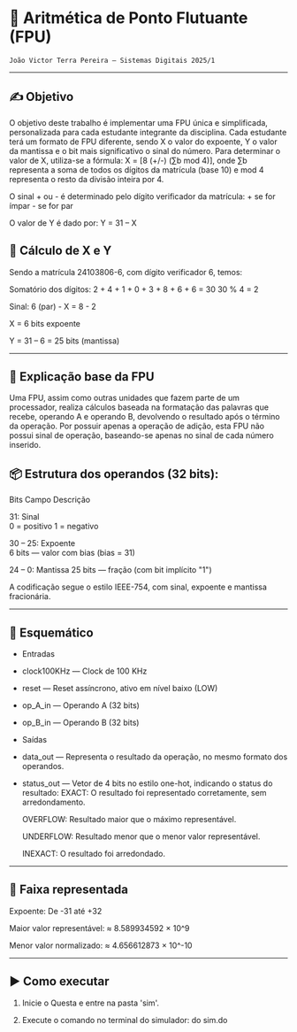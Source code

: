 # 🧠 Aritmética de Ponto Flutuante (FPU)

    João Victor Terra Pereira — Sistemas Digitais 2025/1

---
## ✍️ Objetivo

O objetivo deste trabalho é implementar uma FPU única e simplificada, personalizada para cada estudante integrante da disciplina. Cada estudante terá um formato de FPU diferente, sendo X o valor do expoente, Y o valor da mantissa e o bit mais significativo o sinal do número.
Para determinar o valor de X, utiliza-se a fórmula:
X = [8 (+/-) (∑b mod 4)], onde ∑b representa a soma de todos os dígitos da matrícula (base 10) e mod 4 representa o resto da divisão inteira por 4.

O sinal + ou - é determinado pelo dígito verificador da matrícula:
    + se for ímpar
    - se for par

O valor de Y é dado por:
    Y = 31 – X

## 🟰 Cálculo de X e Y

Sendo a matrícula 24103806-6, com dígito verificador 6, temos:

Somatório dos dígitos: 2 + 4 + 1 + 0 + 3 + 8 + 6 + 6 = 30
  30 % 4 = 2 
  
  Sinal: 6 (par) -
  X = 8 - 2 
  
  X = 6 bits expoente
  
  Y = 31 – 6 = 25 bits (mantissa)

---
## 🧮 Explicação base da FPU

Uma FPU, assim como outras unidades que fazem parte de um processador, realiza cálculos baseada na formatação das palavras que recebe, operando A e operando B, devolvendo o resultado após o término da operação.
Por possuir apenas a operação de adição, esta FPU não possui sinal de operação, baseando-se apenas no sinal de cada número inserido.

## 📦 Estrutura dos operandos (32 bits):

Bits	Campo	Descrição

31:	Sinal	
    0 = positivo
    1 = negativo
   
30 – 25: Expoente	
    6 bits — valor com bias (bias = 31)
   
24 – 0: Mantissa
    25 bits — fração (com bit implícito "1")

A codificação segue o estilo IEEE-754, com sinal, expoente e mantissa fracionária.

---
## 🤖 Esquemático

- Entradas

* clock100KHz — Clock de 100 KHz

* reset — Reset assíncrono, ativo em nível baixo (LOW)

* op_A_in — Operando A (32 bits)

* op_B_in — Operando B (32 bits)


- Saídas

* data_out — Representa o resultado da operação, no mesmo formato dos operandos.

* status_out — Vetor de 4 bits no estilo one-hot, indicando o status do resultado:
   EXACT: O resultado foi representado corretamente, sem arredondamento.

   OVERFLOW: Resultado maior que o máximo representável.

   UNDERFLOW: Resultado menor que o menor valor representável.

   INEXACT: O resultado foi arredondado.

---

## 📏 Faixa representada

Expoente: De -31 até +32

Maior valor representável:
≈ 8.589934592 × 10^9

Menor valor normalizado:
≈ 4.656612873 × 10^-10

---

## ▶️ Como executar
1. Inicie o Questa e entre na pasta 'sim'.

2. Execute o comando no terminal do simulador:
do sim.do
